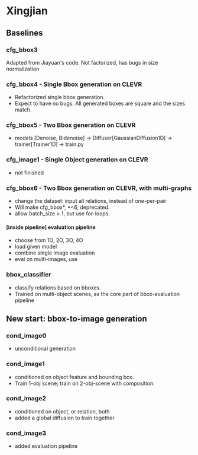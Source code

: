 # Xingjian
## Baselines
### cfg_bbox3
Adapted from Jiayuan's code. Not factorized, has bugs in size normalization
### cfg_bbox4 - Single Bbox generation on CLEVR
- Refactorized single bbox generation.
- Expect to have no bugs. All generated boxes are square and the sizes match.
### cfg_bbox5 - Two Bbox generation on CLEVR
- models [Denoise, Bidenoise] -> Diffuser[GaussianDiffusion1D] -> trainer[Trainer1D] -> train.py

### cfg_image1 - Single Object generation on CLEVR
- not finished

### cfg_bbox6 - Two Bbox generation on CLEVR, with multi-graphs
- change the dataset: input all relations, instead of one-per-pair
- Will make cfg_bbox*, *<6, deprecated.
- allow batch_size > 1, but use for-loops.

#### [inside pipeline] evaluation pipeline
- choose from 1O, 2O, 3O, 4O
- load given model
- combine single image evaluation
- eval on multi-images, use 


### bbox_classifier
- classify relations based on bboxes.
- Trained on multi-object scenes, as the core part of bbox-evaluation pipeline


## New start: bbox-to-image generation
### cond_image0
- unconditional generation
### cond_image1
- conditioned on object feature and bounding box.
- Train 1-obj scene; train on 2-obj-scene with composition.

### cond_image2
- conditioned on object, or relation, both
- added a global diffusion to train together


### cond_image3
- added evaluation pipeline